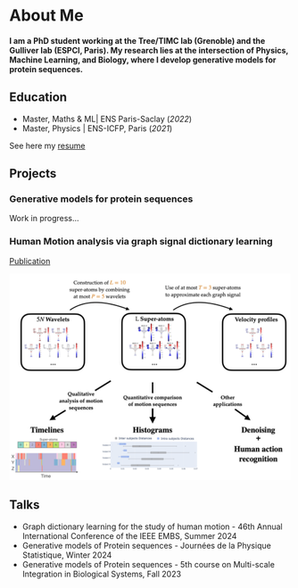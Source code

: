 # About Me

#### I am a PhD student working at the Tree/TIMC lab (Grenoble) and the Gulliver lab (ESPCI, Paris). My research lies at the intersection of Physics, Machine Learning, and Biology, where I develop generative models for protein sequences.

## Education							       		
- Master, Maths & ML| ENS Paris-Saclay (_2022_)	 			        		
- Master, Physics | ENS-ICFP, Paris (_2021_)

See here my [resume](assets/pdf/CV_CHAUVEAU.pdf)

## Projects
### Generative models for protein sequences

Work in progress...

### Human Motion analysis via graph signal dictionary learning
[Publication](assets/pdf/EMBC2024_ext.pdf)

![Human motion analysis](/assets/img/Human_motion_analysis_VisualAbstract.png)

## Talks
- Graph dictionary learning for the study of human motion - 46th Annual International Conference of the IEEE EMBS, Summer 2024
- Generative models of Protein sequences - Journées de la Physique Statistique, Winter 2024
- Generative models of Protein sequences - 5th course on Multi-scale Integration in Biological Systems, Fall 2023




